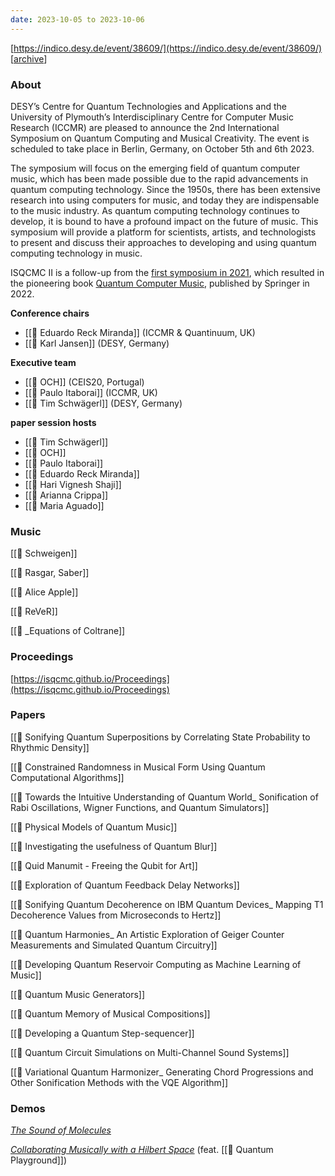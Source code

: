 ```yaml
---
date: 2023-10-05 to 2023-10-06
---
```

[https://indico.desy.de/event/38609/](https://indico.desy.de/event/38609/) [[archive](https://web.archive.org/web/20240910104820/https://indico.desy.de/event/38609/)]

### About

DESY’s Centre for Quantum Technologies and Applications and the University of Plymouth’s Interdisciplinary Centre for Computer Music Research (ICCMR) are pleased to announce the 2nd International Symposium on Quantum Computing and Musical Creativity. The event is scheduled to take place in Berlin, Germany, on October 5th and 6th 2023.

The symposium will focus on the emerging field of quantum computer music, which has been made possible due to the rapid advancements in quantum computing technology. Since the 1950s, there has been extensive research into using computers for music, and today they are indispensable to the music industry. As quantum computing technology continues to develop, it is bound to have a profound impact on the future of music. This symposium will provide a platform for scientists, artists, and technologists to present and discuss their approaches to developing and using quantum computing technology in music.

ISQCMC II is a follow-up from the [first symposium in 2021](https://iccmr-quantum.github.io/1st_isqcmc/), which resulted in the pioneering book [Quantum Computer Music](https://link.springer.com/book/10.1007/978-3-031-13909-3), published by Springer in 2022.

**Conference chairs**

- [[👤 Eduardo Reck Miranda]] (ICCMR & Quantinuum, UK)
- [[👤 Karl Jansen]] (DESY, Germany)

**Executive team**

- [[👤 OCH]] (CEIS20, Portugal)
- [[👤 Paulo Itaborai]] (ICCMR, UK)
- [[👤 Tim Schwägerl]] (DESY, Germany)

**paper session hosts**

- [[👤 Tim Schwägerl]]
- [[👤 OCH]]
- [[👤 Paulo Itaborai]]
- [[👤 Eduardo Reck Miranda]]
- [[👤 Hari Vignesh Shaji]]
- [[👤 Arianna Crippa]]
- [[👤 Maria Aguado]]

### Music

[[🎵 Schweigen]]

[[🎵 Rasgar, Saber]]

[[🎵 Alice Apple]]

[[🎵 ReVeR]]

[[🎵 _Equations of Coltrane]]

### Proceedings
[https://isqcmc.github.io/Proceedings](https://isqcmc.github.io/Proceedings)

### Papers

[[📝 Sonifying Quantum Superpositions by Correlating State Probability to Rhythmic Density]]

[[📝 Constrained Randomness in Musical Form Using Quantum Computational Algorithms]]

[[📝 Towards the Intuitive Understanding of Quantum World_ Sonification of Rabi Oscillations, Wigner Functions, and Quantum Simulators]]

[[📝 Physical Models of Quantum Music]]

[[📝 Investigating the usefulness of Quantum Blur]]

[[📝 Quid Manumit - Freeing the Qubit for Art]]

[[📝 Exploration of Quantum Feedback Delay Networks]]

[[📝 Sonifying Quantum Decoherence on IBM Quantum Devices_ Mapping T1 Decoherence Values from Microseconds to Hertz]]

[[📝 Quantum Harmonies_ An Artistic Exploration of Geiger Counter Measurements and Simulated Quantum Circuitry]]

[[📝 Developing Quantum Reservoir Computing as Machine Learning of Music]]

[[📝 Quantum Music Generators]]

[[📝 Quantum Memory of Musical Compositions]]

[[📝 Developing a Quantum Step-sequencer]]

[[📝 Quantum Circuit Simulations on Multi-Channel Sound Systems]]

[[📝 Variational Quantum Harmonizer_ Generating Chord Progressions and Other Sonification Methods with the VQE Algorithm]]

### Demos

_[The Sound of Molecules](https://indico.desy.de/event/38609/page/4709-music-program-notes#demos)_ 

_[Collaborating Musically with a Hilbert Space](https://indico.desy.de/event/38609/page/4709-music-program-notes#demos)_  (feat. [[💾 Quantum Playground]])

